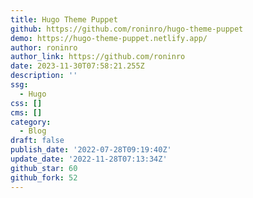 ```yaml
---
title: Hugo Theme Puppet
github: https://github.com/roninro/hugo-theme-puppet
demo: https://hugo-theme-puppet.netlify.app/
author: roninro
author_link: https://github.com/roninro
date: 2023-11-30T07:58:21.255Z
description: ''
ssg:
  - Hugo
css: []
cms: []
category:
  - Blog
draft: false
publish_date: '2022-07-28T09:19:40Z'
update_date: '2022-11-28T07:13:34Z'
github_star: 60
github_fork: 52
---
```

